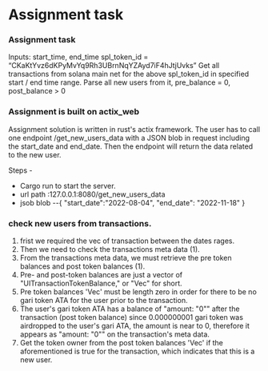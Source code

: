 # Assignment task

### Assignment task

Inputs: start_time, end_time
spl_token_id = “CKaKtYvz6dKPyMvYq9Rh3UBrnNqYZAyd7iF4hJtjUvks”
Get all transactions from solana main net for the above spl_token_id in specified start / end time range.
Parse all new users from it, pre_balance = 0, post_balance > 0

### Assignment is built on actix_web
Assignment solution is written in rust's actix framework. The user has to call one endpoint 
/get_new_users_data with a JSON blob in request including the start_date and end_date. Then the endpoint will return the data related to the new user.

Steps - 
* Cargo run to start the server.
* url path :127.0.0.1:8080/get_new_users_data
* jsob blob --{
  "start_date":"2022-08-04",
  "end_date": "2022-11-18"
}

### check new users from transactions.

1. frist we required the vec of transaction between the dates rages.
2. Then we need to check the transactions meta data (1).
3. From the transactions meta data, we must retrieve the pre token balances and post token balances (1).
4. Pre- and post-token balances are just a vector of "UITransactionTokenBalance," or "Vec" for short.
5. Pre token balances 'Vec' must be length zero in order for there to be no gari token ATA for the user prior to the transaction.
6. The user's gari token ATA has a balance of "amount: "0"" after the transaction (post token balance) since 0.000000001 gari token was airdropped to the user's gari ATA, the amount is near to 0, therefore it appears as "amount: "0"" on the transaction's meta data.
7. Get the token owner from the post token balances 'Vec' if the aforementioned is true for the transaction, which indicates that this is a new user.
